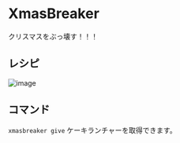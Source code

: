 # XmasBreaker
クリスマスをぶっ壊す！！！

## レシピ  
![image](https://user-images.githubusercontent.com/71378929/147381163-28b96c33-5df4-4927-9d24-54b0a9cd1836.png)

## コマンド  
`xmasbreaker give` ケーキランチャーを取得できます。
